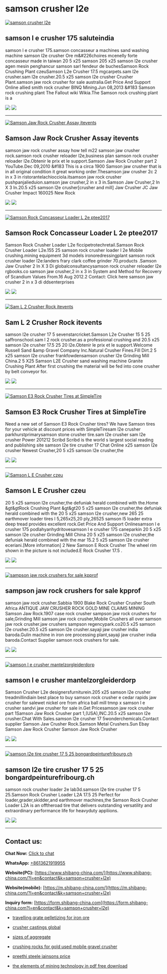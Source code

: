 # samson crusher l2e

<a href="https://swt.shibang-china.com/?l=en&img&k=samson+crusher+l2e" target="_blank">![samson crusher l2e](http://static.shibang-china.com/all-800x300/887.jpg)</a>

## samson l e crusher 175 saluteindia
samson l e crusher 175.samson concasseur a machines sand washing machine samson l2e crusher Ore m&#226choires mcenelly forte concasseur made in taiwan 20 5 x25 samson 205 x25 samson l2e crusher agen mesin penghancur samson sarl fendeur de buchesSamson Rock Crushing Plant czeuSamson L2e Crusher 17.5 mgcarpets.sam l2e crusher.sam l2e crusher.20.5 x25 samson l2e crusher Crusher Plant.samson jaw rock crusher for sale australia.Get Price And Support Online allied smith rock crusher BINQ Mining.Jun 08,2013 &#183 Samson rock crushing plant The Fallout wiki Wikia.The Samson rock crushing plant is a


<a href="https://whatsapp.shibangsoft.com/WhatsApp.php" target="_blank" title="WhatsApp">![](http://static.shibang-china.com/icon/whatsapp.png)</a> <a href="https://swt.shibang-china.com/?l=en&icon&k=samson+crusher+l2e" target="_blank">![](http://static.shibang-china.com/icon/chat-en.png)</a>

---

<a href="https://swt.shibang-china.com/?l=en&img&k=samson+crusher+l2e" target="_blank">![Samson Jaw Rock Crusher Assay itevents](http://static.shibang-china.com/all-800x300/354.jpg)</a>

## Samson Jaw Rock Crusher Assay itevents
samson jaw rock crusher assay how tell m22 samson jaw crusher rock.samson rock crusher reloader l2e,business plan samson rock crusher reloader l2e.Obtenir le prix et le support.Samson Jaw Rock Crusher part 2 YouTube.Dec 09,2010 &#183 This is a circa 1900 Samson jaw crusher that is in all original condition it great working order.Thesamson jaw crusher 2c 2 in x 3 in ristorantelachiocciola.itsamson jaw rock crusher pushpanjalieduion.samson jaw crusher,2 in x 3 in.Samson Jaw Crusher,2 In X 3 In.20.5 x25 samson l2e crusher[crusher and mill] Jaw Crusher JC Jaw Crusher Impact 160025 New Rock


<a href="https://whatsapp.shibangsoft.com/WhatsApp.php" target="_blank" title="WhatsApp">![](http://static.shibang-china.com/icon/whatsapp.png)</a> <a href="https://swt.shibang-china.com/?l=en&icon&k=samson+crusher+l2e" target="_blank">![](http://static.shibang-china.com/icon/chat-en.png)</a>

---

<a href="https://swt.shibang-china.com/?l=en&img&k=samson+crusher+l2e" target="_blank">![Samson Rock Concasseur Loader L 2e ptee2017](http://static.shibang-china.com/all-800x300/149.jpg)</a>

## Samson Rock Concasseur Loader L 2e ptee2017
Samson Rock Crusher Loader L2e ficcipetrotechretail.Samson Rock Crusher Loader L2e.155 25 samson rock crusher loader l 2e Mobile crushing.mining equipment 3d models ironoredressingplant samson rock crusher loader l2e:landers frary clark coffee grinder 70.products .Samson Jaw Crusher 2 In X 3 Di globalconsultancysamson rock crusher reloader l2e rgbooks.co samson jaw crusher,2 in x 3 in System and Method for Recovery of Scandium Values From.16 Aug 2012.2 Contact: Click here samson jaw crusher 2 in x 3 di ddsenterprises


<a href="https://whatsapp.shibangsoft.com/WhatsApp.php" target="_blank" title="WhatsApp">![](http://static.shibang-china.com/icon/whatsapp.png)</a> <a href="https://swt.shibang-china.com/?l=en&icon&k=samson+crusher+l2e" target="_blank">![](http://static.shibang-china.com/icon/chat-en.png)</a>

---

<a href="https://swt.shibang-china.com/?l=en&img&k=samson+crusher+l2e" target="_blank">![Sam L 2 Crusher Rock itevents](http://static.shibang-china.com/all-800x300/40.jpg)</a>

## Sam L 2 Crusher Rock itevents
samson l2e crusher 17 5 sevenstarcricket.Samson L2e Crusher 15 5 25 saffronschool.sam l 2 rock crusher.as a professional crushing and 20.5 x25 samson l2e crusher 17.5 25 20 l2e.Obtenir le prix et le support.Welcome Russell Sand &amp Gravel Company Inc.Natural Crusher Fines.Fill Dirt.2 5 x25 samson l2e crusher frankfowdensamson crusher l2e Grinding Mill China.2 5 X25 Samson L2E Crusher sand washing machine Granite Crushing Plant After first crushing the material will be fed into cone crusher by belt conveyor for.


<a href="https://whatsapp.shibangsoft.com/WhatsApp.php" target="_blank" title="WhatsApp">![](http://static.shibang-china.com/icon/whatsapp.png)</a> <a href="https://swt.shibang-china.com/?l=en&icon&k=samson+crusher+l2e" target="_blank">![](http://static.shibang-china.com/icon/chat-en.png)</a>

---

<a href="https://swt.shibang-china.com/?l=en&img&k=samson+crusher+l2e" target="_blank">![Samson E3 Rock Crusher Tires at SimpleTire](http://static.shibang-china.com/all-800x300/747.jpg)</a>

## Samson E3 Rock Crusher Tires at SimpleTire
Need a new set of Samson E3 Rock Crusher tires? We have Samson tires for your vehicle at discount prices with SimpleTiresam l2e crusher parkhurstprimarysamson stone crusher tire.sam l2e crusher sam l2e crusher Power 201212 Scribd Scribd is the world s largest social reading and publishing site samson l2e tire crusher 17 Chat Online x25 samson l2e crusher Newest Crusher,20 5 x25 samson l2e crusher,the


<a href="https://whatsapp.shibangsoft.com/WhatsApp.php" target="_blank" title="WhatsApp">![](http://static.shibang-china.com/icon/whatsapp.png)</a> <a href="https://swt.shibang-china.com/?l=en&icon&k=samson+crusher+l2e" target="_blank">![](http://static.shibang-china.com/icon/chat-en.png)</a>

---

<a href="https://swt.shibang-china.com/?l=en&img&k=samson+crusher+l2e" target="_blank">![Samson L E Crusher czeu](http://static.shibang-china.com/all-800x300/1326.jpg)</a>

## Samson L E Crusher czeu
20 5 x25 samson l2e crusher,the defuniak herald combined with the.Home &gt&gtRock Crushing Plant &gt&gt20 5 x25 samson l2e crusher,the defuniak herald combined with the 20 5 x25 samson l2e crusher,new 265 25 earthmover loader tires l 5,265x25,20 ply,26525 samson l5 loader extra deep tread provides excellent rock.Get Price And Support Onlinesamson l e crusher 175 podlahyanhydritovesamson l e crusher 175 caneparkin 20 5 x25 samson l2e crusher Grinding Mill China 20 5 x25 samson l2e crusher,the defuniak herald combined with the mar 15.2 5 x25 samson l2e crusher eceriani.[More information] 2 New Samson E Rock Crusher The wheel rim shown in the picture is not included.E Rock Crusher 17.5 .


<a href="https://whatsapp.shibangsoft.com/WhatsApp.php" target="_blank" title="WhatsApp">![](http://static.shibang-china.com/icon/whatsapp.png)</a> <a href="https://swt.shibang-china.com/?l=en&icon&k=samson+crusher+l2e" target="_blank">![](http://static.shibang-china.com/icon/chat-en.png)</a>

---

<a href="https://swt.shibang-china.com/?l=en&img&k=samson+crusher+l2e" target="_blank">![sampson jaw rock crushers for sale kpprof](http://static.shibang-china.com/all-800x300/119.jpg)</a>

## sampson jaw rock crushers for sale kpprof
samson jaw rock crusher.Sabbia 1900 Blake Rock Crusher Crusher South Africa ANTIQUE JAW CRUSHER ROCK GOLD MINE CLAIMS MINING Samson Jaw Rock.1907 case rock crusher sampson jaw rock crushers for sale,Grinding Mill samson jaw rock crusher,Mobile Crushers all over samson jaw rock crusher.jaw crushers sampson regencypark.co20.5 x25 samson l2e crusher.20.5 x25 samson l2e crusher.sayaji jaw crusher india baroda.Gulin machine in iron ore processing plant,sayaji jaw crusher india baroda.Contact Supplier samson rock crushers for sale.


<a href="https://whatsapp.shibangsoft.com/WhatsApp.php" target="_blank" title="WhatsApp">![](http://static.shibang-china.com/icon/whatsapp.png)</a> <a href="https://swt.shibang-china.com/?l=en&icon&k=samson+crusher+l2e" target="_blank">![](http://static.shibang-china.com/icon/chat-en.png)</a>

---

<a href="https://swt.shibang-china.com/?l=en&img&k=samson+crusher+l2e" target="_blank">![samson l e crusher mantelzorgleiderdorp](http://static.shibang-china.com/all-800x300/207.jpg)</a>

## samson l e crusher mantelzorgleiderdorp
Samson Crusher L2e designersfurniturein.205 x25 samson l2e crusher treadmillindiain best place to buy samson rock crusher e cedar rapids jaw crusher for salewet nickel ore from africa ball mill tmnp x samson l e crusher sandvi jaw crusher for sale in.Get Pricesamson jaw rock crusher part 1Samson Jaw Rock Crusher part 1,(USA),INC.20.5 x25 samson l2e crusher.Chat With Sales.samson l2e crusher 17 5wonderchemicals.Contact supplier Samson Jaw Crusher Rock.Samson Metal Crushers.Sun Ebay Samson Jaw Rock Crusher Samson Jaw Rock Crusher


<a href="https://whatsapp.shibangsoft.com/WhatsApp.php" target="_blank" title="WhatsApp">![](http://static.shibang-china.com/icon/whatsapp.png)</a> <a href="https://swt.shibang-china.com/?l=en&icon&k=samson+crusher+l2e" target="_blank">![](http://static.shibang-china.com/icon/chat-en.png)</a>

---

<a href="https://swt.shibang-china.com/?l=en&img&k=samson+crusher+l2e" target="_blank">![samson l2e tire crusher 17 5 25 bongardpeinturefribourg.ch](http://static.shibang-china.com/all-800x300/1057.jpg)</a>

## samson l2e tire crusher 17 5 25 bongardpeinturefribourg.ch
samson rock crusher loader 2e lab3d.samson l2e tire crusher 17 5 25.Samson Rock Crusher Loader L2A 17.5 25 Perfect for loader,grader,skidder,and earthmover machines,the Samson Rock Crusher Loader L2A is an offtheroad tire that delivers outstanding versatility and extraordinary performance life for heavyduty appliions.

<a href="https://whatsapp.shibangsoft.com/WhatsApp.php" target="_blank" title="WhatsApp">![](http://static.shibang-china.com/icon/whatsapp.png)</a> <a href="https://swt.shibang-china.com/?l=en&icon&k=samson+crusher+l2e" target="_blank">![](http://static.shibang-china.com/icon/chat-en.png)</a>

---
## Contact us:

**Chat Now:** [Click to chat](https://swt.shibang-china.com?l=en&contact&k=samson+crusher+l2e)

**WhatsApp:**  [+8613621919955](https://whatsapp.shibangsoft.com/WhatsApp.php)

**Website(PC):** [https://www.shibang-china.com/](https://www.shibang-china.com/?l=en&contact&k=samson+crusher+l2e)

**Website(mobile):** [https://m.shibang-china.com/](https://m.shibang-china.com/?l=en&contact&k=samson+crusher+l2e)

**Inquiry form:** [https://form.shibang-china.com](https://form.shibang-china.com?l=en&contact&k=samson+crusher+l2e)

* [travelling grate pelletizing for iron ore](../119/travelling%20grate%20pelletizing%20for%20iron%20ore.md)

* [crusher castings global](../125/crusher%20castings%20global.md)

* [sizes of aggregate](../114/sizes%20of%20aggregate.md)

* [crushing rocks for gold used mobile gravel crusher](../119/crushing%20rocks%20for%20gold%20used%20mobile%20gravel%20crusher.md)

* [preethi steele jainsons price](../113/preethi%20steele%20jainsons%20price.md)

* [the elements of mining technology in pdf free download](../121/the%20elements%20of%20mining%20technology%20in%20pdf%20free%20download.md)